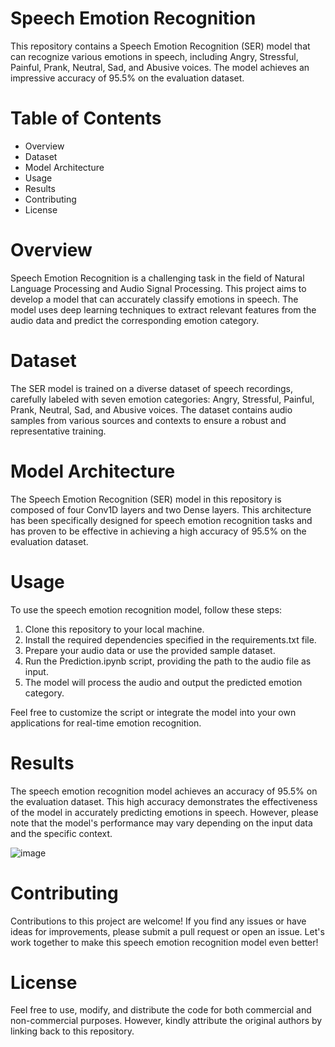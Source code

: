 # Speech Emotion Recognition

This repository contains a Speech Emotion Recognition (SER) model that can recognize various emotions in speech, including Angry, Stressful, Painful, Prank, Neutral, Sad, and Abusive voices. The model achieves an impressive accuracy of 95.5% on the evaluation dataset.

# Table of Contents
* Overview
* Dataset
* Model Architecture
* Usage
* Results
* Contributing
* License

# Overview
Speech Emotion Recognition is a challenging task in the field of Natural Language Processing and Audio Signal Processing. This project aims to develop a model that can accurately classify emotions in speech. The model uses deep learning techniques to extract relevant features from the audio data and predict the corresponding emotion category.

# Dataset
The SER model is trained on a diverse dataset of speech recordings, carefully labeled with seven emotion categories: Angry, Stressful, Painful, Prank, Neutral, Sad, and Abusive voices. The dataset contains audio samples from various sources and contexts to ensure a robust and representative training.

# Model Architecture
The Speech Emotion Recognition (SER) model in this repository is composed of four Conv1D layers and two Dense layers. This architecture has been specifically designed for speech emotion recognition tasks and has proven to be effective in achieving a high accuracy of 95.5% on the evaluation dataset.

# Usage
To use the speech emotion recognition model, follow these steps:
1. Clone this repository to your local machine.
2. Install the required dependencies specified in the requirements.txt file.
3. Prepare your audio data or use the provided sample dataset.
4. Run the Prediction.ipynb script, providing the path to the audio file as input.
5. The model will process the audio and output the predicted emotion category.

Feel free to customize the script or integrate the model into your own applications for real-time emotion recognition.

# Results
The speech emotion recognition model achieves an accuracy of 95.5% on the evaluation dataset. This high accuracy demonstrates the effectiveness of the model in accurately predicting emotions in speech. However, please note that the model's performance may vary depending on the input data and the specific context.

![image](https://github.com/deepgoenka/Speech_Emotion_Recognition/assets/71036685/e6bfa69e-82a8-4eb5-819b-c3b20a9658f7)


# Contributing
Contributions to this project are welcome! If you find any issues or have ideas for improvements, please submit a pull request or open an issue. Let's work together to make this speech emotion recognition model even better!

# License
Feel free to use, modify, and distribute the code for both commercial and non-commercial purposes. However, kindly attribute the original authors by linking back to this repository.
